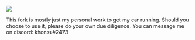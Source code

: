 [![](https://i.imgur.com/UelUjKAh.png)](#)

This fork is mostly just my personal work to get my car running.
Should you choose to use it, please do your own due diligence. You can message me on discord: khonsu#2473
